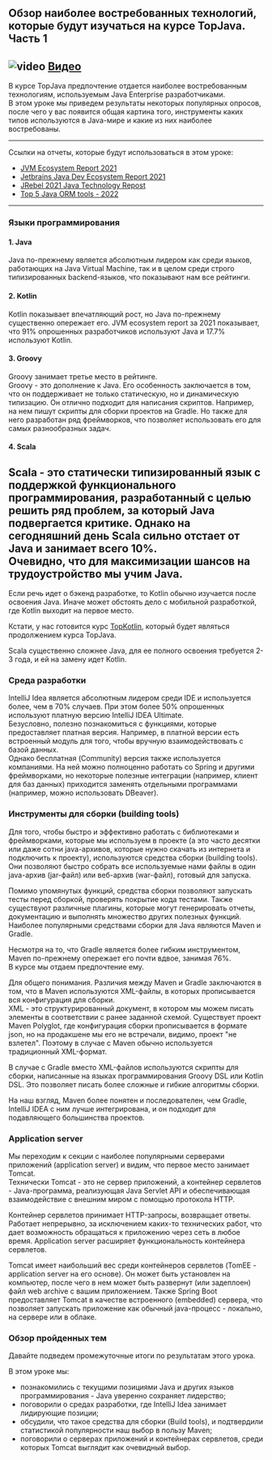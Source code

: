 ## Обзор наиболее востребованных технологий, которые будут изучаться на курсе TopJava. Часть 1

## ![video](https://cloud.githubusercontent.com/assets/13649199/13672715/06dbc6ce-e6e7-11e5-81a9-04fbddb9e488.png) [Видео](https://drive.google.com/file/d/1foI_YIiQWM3Q3h928Fj8eqykY4NSx7Yp)

В курсе TopJava предпочтение отдается наиболее востребованным
технологиям, используемым Java Enterprise разработчиками.  
В этом уроке мы приведем результаты некоторых популярных опросов,
после чего у вас появится общая картина того, инструменты каких 
типов используются в Java-мире и какие из них наиболее востребованы.  

---

Ссылки на отчеты, которые будут использоваться в этом уроке:

- [JVM Ecosystem Report 2021](https://snyk.io/jvm-ecosystem-report-2021/)
- [Jetbrains Java Dev Ecosystem Report 2021](https://www.jetbrains.com/lp/devecosystem-2021/java/)
- [JRebel 2021 Java Technology Repost](https://www.jrebel.com/blog/2021-java-technology-report)
- [Top 5 Java ORM tools - 2022](https://www.knowledgefactory.net/2021/09/top-java-orm-tools-20XX.html)

---

### Языки программирования

#### 1. Java
Java по-прежнему является абсолютным лидером как среди языков, 
работающих на Java Virtual Machine, так и в целом среди 
строго типизированных backend-языков, что показывают нам все рейтинги.

#### 2. Kotlin
Kotlin показывает впечатляющий рост, но Java по-прежнему 
существенно опережает его. JVM ecosystem report за 2021 показывает, 
что 91% опрошенных разработчиков используют Java и 17.7% используют Kotlin.

#### 3. Groovy
Groovy занимает третье место в рейтинге.   
Groovy - это дополнение к Java. Его особенность заключается 
в том, что он поддерживает не только статическую, 
но и динамическую типизацию. Он отлично подходит для 
написания скриптов. Например, на нем пишут скрипты для 
сборки проектов на Gradle. Но также для него разработан 
ряд фреймворков, что позволяет использовать его для 
самых разнообразных задач.

#### 4. Scala
Scala - это статически типизированный язык с поддержкой 
функционального программирования, разработанный с целью 
решить ряд проблем, за который Java подвергается критике. 
Однако на сегодняшний день Scala сильно отстает от Java 
и занимает всего 10%.   
Очевидно, что для максимизации шансов на трудоустройство мы учим Java.
---
Если речь идет о бэкенд разработке, то Kotlin обычно изучается 
после освоения Java. Иначе может обстоять дело с мобильной разработкой, 
где Kotlin выходит на первое место. 

Кстати, у нас готовится курс [TopKotlin](https://javaops.ru/view/topkotlin), 
который будет являться продолжением курса TopJava.

Scala существенно сложнее Java, для ее полного освоения 
требуется 2-3 года, и ей на замену идет Kotlin. 

### Среда разработки
IntelliJ Idea является абсолютным лидером среди IDE 
и используется более, чем в 70% случаев. При этом более 50% опрошенных используют
платную версию IntelliJ IDEA Ultimate.   
Безусловно, полезно познакомиться с функциями, которые 
предоставляет платная версия. Например, в платной версии есть 
встроенный модуль для того, чтобы вручную взаимодействовать
с базой данных.   
Однако бесплатная (Community) версия также используется компаниями.
На ней можно полноценно работать со Spring и другими фреймворками, 
но некоторые полезные интеграции (например, клиент для 
баз данных) приходится заменять отдельными программами
(например, можно использовать DBeaver).

### Инструменты для сборки (building tools)
Для того, чтобы быстро и эффективно работать с библиотеками 
и фреймворками, которые мы используем в проекте (а это 
часто десятки или даже сотни java-архивов, которые нужно 
скачать из интернета и подключить к проекту), 
используются средства сборки (building tools). 
Они позволяют быстро собрать все используемые 
нами файлы в один java-архив (jar-файл) или веб-архив (war-файл), 
готовый для запуска.   

Помимо упомянутых функций, средства сборки позволяют 
запускать тесты перед сборкой, проверять покрытие кода тестами. 
Также существуют различные плагины, которые могут 
генерировать отчеты, документацию и выполнять множество других полезных функций.
Наиболее популярными средствами сборки для Java являются Maven и Gradle.

Несмотря на то, что Gradle является более гибким инструментом, 
Maven по-прежнему опережает его почти вдвое, занимая 76%.  
В курсе мы отдаем предпочтение ему.

Для общего понимания. Различия между Maven и Gradle заключаются 
в том, что в Maven используются XML-файлы, в которых прописывается 
вся конфигурация для сборки.  
XML - это структурированный документ, в котором мы можем писать элементы 
в соответствии с ранее заданной схемой.
Существует проект Maven Polyglot, где конфигурация сборки 
прописывается в формате json, но на продакшене мы его не 
встречали, видимо, проект "не взлетел". Поэтому в случае с 
Maven обычно используется традиционный XML-формат.

В случае с Gradle вместо XML-файлов используются скрипты 
для сборки, написанные на языках программирования Groovy DSL 
или Kotlin DSL. Это позволяет писать более сложные и гибкие алгоритмы сборки.  

На наш взгляд, Maven более понятен и последователен, 
чем Gradle, IntelliJ IDEA с ним лучше интегрирована, и 
он подходит для подавляющего большинства проектов.

### Application server
Мы переходим к секции с наиболее популярными серверами приложений (application server) 
и видим, что первое место занимает Tomcat.   
Технически Tomcat - это не сервер приложений, а контейнер 
сервлетов - Java-программа, реализующая Java Servlet API 
и обеспечивающая взаимодействие с внешним миром с помощью протокола HTTP. 

Контейнер сервлетов принимает HTTP-запросы, возвращает ответы. 
Работает непрерывно, за исключением каких-то технических работ, 
что дает возможность обращаться к приложению через сеть в любое время. 
Application server расширяет функциональность контейнера сервлетов.

Tomcat имеет наибольший вес среди контейнеров сервлетов 
(TomEE - application server на его основе). 
Он может быть установлен на компьютер, после чего 
в нем может быть развернут (или задеплоен) файл web archive 
с вашим приложением. 
Также Spring Boot предоставляет Tomcat в качестве 
встроенного (embedded) сервера, что позволяет запускать 
приложение как обычный java-процесс - локально, на сервере или в облаке.

### Обзор пройденных тем
Давайте подведем промежуточные итоги по результатам этого урока.

В этом уроке мы:

* познакомились с текущими позициями Java и 
других языков программирования - Java уверенно сохраняет лидерство;
* поговорили о средах разработки, где IntelliJ Idea занимает
лидирующие позиции;
* обсудили, что такое средства для сборки (Build tools), и 
подтвердили статистикой популярности наш выбор в пользу Maven;
* поговорили о серверах приложений и контейнерах сервлетов, 
среди которых Tomcat выглядит как очевидный выбор.







